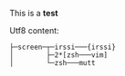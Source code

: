 This is a **test**

Utf8 content:

    ├─screen─┬─irssi───{irssi}
    │        ├─2*[zsh───vim]
    │        └─zsh───mutt
